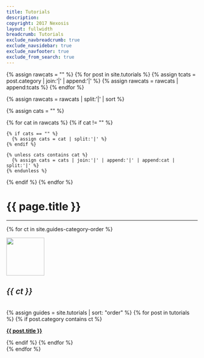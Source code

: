 ```yaml
---
title: Tutorials
description: 
copyright: 2017 Nexosis 
layout: fullwidth
breadcrumb: Tutorials
exclude_navbreadcrumb: true
exclude_navsidebar: true
exclude_navfooter: true
exclude_from_search: true
---
```


{% assign rawcats = "" %}
{% for post in site.tutorials %}
  {% assign tcats = post.category | join:'|' | append:'|' %}
  {% assign rawcats = rawcats | append:tcats %}
{% endfor %}

{% assign rawcats = rawcats | split:'|' | sort %}

{% assign cats = "" %}

{% for cat in rawcats %}
  {% if cat != "" %}

    {% if cats == "" %}
      {% assign cats = cat | split:'|' %}
    {% endif %}

    {% unless cats contains cat %}
      {% assign cats = cats | join:'|' | append:'|' | append:cat | split:'|' %}
    {% endunless %}
  {% endif %}
{% endfor %}

<div class="row">
  <div class="col-sm-12 col-md-12 col-lg-12 col-xl-12">
    <h1>{{ page.title }}</h1>
    <hr>
    <!-- 
    {% for ct in cats %}
      <a class="badge badge-success" style="margin-left: 10px;" href="#{{ ct | slugify }}"> {{ ct }} </a>
    {% endfor %}
    <hr>
    -->
  </div>
</div>
<!-- New Layout -->
<style>
  h5 {font-size: 1.5em;font-weight: 600;}
</style>

{% for ct in site.guides-category-order %}
<div class="col-md-12">
  <div class="panel">
    <div class="panel-body">
      <div class="row">
        <div class="col-md-5">
          <div class="row">
            <div class="col-md-3">
              <img src="/assets/img/{{ ct | slugify }}.png" style="width: 100px;">
            </div>
            <div class="col-md-9">
              <h5 id="{{ ct | slugify }}" class="jumptarget mt20">{{ ct }}</h5>
              <!-- <p>Description goes here.</p> -->
            </div>
          </div>
        </div>
        <div class="col-md-7 p25 bg-color-lightGray" style="border-radius: 5px;">
          {% assign guides = site.tutorials | sort: "order" %}
          {% for post in tutorials %}
            {% if post.category contains ct %}
              <div class="col-md-6">
                <p><strong><a href="{{ site.url }}{{ post.url }}">{{ post.title }}</a></strong></p>
              </div>
            {% endif %}
          {% endfor %}
        </div>
      </div>
    </div>
  </div>
</div>
{% endfor %}